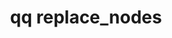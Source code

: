 ---
category: replace
command: replace_nodes
keywords: qq, qq_cli, replace_nodes
optional_options: []
permalink: /qq-cli-command-guide/replace/replace_nodes.html
positional_options: []
sidebar: qq_cli_command_reference_sidebar
summary: This section explains how to use the <code>qq replace_nodes</code> command.
synopsis: Replace configured nodes by adding nodes to a Qumulo cluster.
title: qq replace_nodes
usage: qq replace_nodes [-h] {register_plan,add_nodes_and_replace,get_plan,cancel_plan}
  ...
zendesk_source: qq CLI Command Guide

---